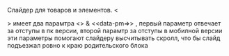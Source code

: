 Слайдер для товаров и элементов.
<<div class="items">> имеет два парамтра <<data-p>> & <<data-pm=>> , первый параметр отвечает за отступы в пк версии, второй парамтр за отступы в мобилной версии
эти параметры помогают слайдеру высчитывать скролл, что бы слайд подъезжал ровно к краю родительского блока